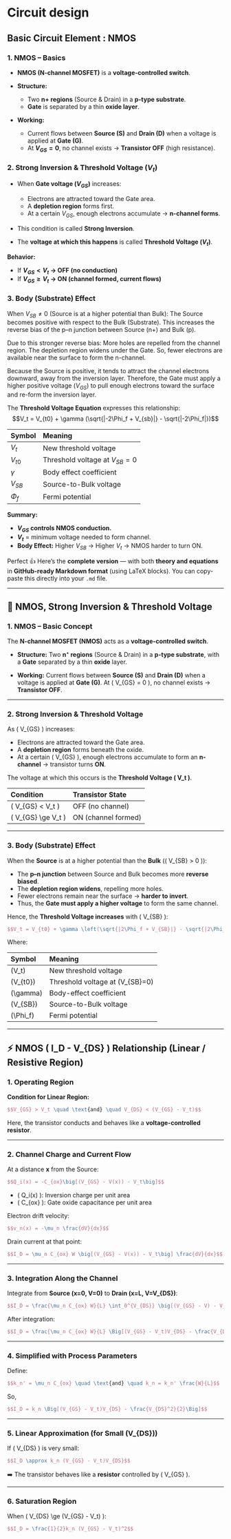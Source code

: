 # Circuit design

##  **Basic Circuit Element** : NMOS


### **1. NMOS – Basics**

* **NMOS (N-channel MOSFET)** is a **voltage-controlled switch**.
* **Structure:**

  * Two **n+ regions** (Source & Drain) in a **p-type substrate**.
  * **Gate** is separated by a thin **oxide layer**.
* **Working:**

  * Current flows between **Source (S)** and **Drain (D)** when a voltage is applied at **Gate (G)**.
  * At **$V_{GS} = 0$**, no channel exists → **Transistor OFF** (high resistance).


### **2. Strong Inversion & Threshold Voltage ($V_t$)**

* When **Gate voltage ($V_{GS}$)** increases:

  * Electrons are attracted toward the Gate area.
  * A **depletion region** forms first.
  * At a certain $V_{GS}$, enough electrons accumulate → **n-channel forms**.
* This condition is called **Strong Inversion**.
* The **voltage at which this happens** is called **Threshold Voltage ($V_t$)**.

**Behavior:**

* If **$V_{GS} < V_t$ → OFF (no conduction)**
* If **$V_{GS} ≥ V_t$ → ON (channel formed, current flows)**



### **3. Body (Substrate) Effect**

When $V_{SB} \neq 0$ (Source is at a higher potential than Bulk):
The Source becomes positive with respect to the Bulk (Substrate).
This increases the reverse bias of the p–n junction between Source (n+) and Bulk (p).

Due to this stronger reverse bias:
More holes are repelled from the channel region.
The depletion region widens under the Gate.
So, fewer electrons are available near the surface to form the n-channel.

Because the Source is positive, it tends to attract the channel electrons downward, away from the inversion layer.
Therefore, the Gate must apply a higher positive voltage ($V_{GS}$) to pull enough electrons toward the surface and re-form the inversion layer.

The **Threshold Voltage Equation** expresses this relationship: $$V_t = V_{t0} + \gamma (\sqrt{|-2\Phi_f + V_{sb}|} - \sqrt{|-2\Phi_f|})$$

| Symbol   | Meaning                         |
| :------- | :------------------------------ |
| $V_t$    | New threshold voltage           |
| $V_{t0}$ | Threshold voltage at $V_{SB}=0$ |
| $\gamma$ | Body effect coefficient         |
| $V_{SB}$ | Source-to-Bulk voltage          |
| $\Phi_f$ | Fermi potential                 |

**Summary:**

* **$V_{GS}$ controls NMOS conduction.**
* **$V_t$** = minimum voltage needed to form channel.
* **Body Effect:** Higher $V_{SB}$ → Higher $V_t$ → NMOS harder to turn ON.











Perfect 👍 Here’s the **complete version** — with both **theory and equations** in **GitHub-ready Markdown format** (using LaTeX blocks).
You can copy-paste this directly into your `.md` file.

---

## 🧠 NMOS, Strong Inversion & Threshold Voltage

### **1. NMOS – Basic Concept**

The **N-channel MOSFET (NMOS)** acts as a **voltage-controlled switch**.

* **Structure:**
  Two **n⁺ regions** (Source & Drain) in a **p-type substrate**, with a **Gate** separated by a thin **oxide** layer.

* **Working:**
  Current flows between **Source (S)** and **Drain (D)** when a voltage is applied at **Gate (G)**.
  At ( V_{GS} = 0 ), no channel exists → **Transistor OFF**.

---

### **2. Strong Inversion & Threshold Voltage**

As ( V_{GS} ) increases:

* Electrons are attracted toward the Gate area.
* A **depletion region** forms beneath the oxide.
* At a certain ( V_{GS} ), enough electrons accumulate to form an **n-channel** → transistor turns **ON**.

The voltage at which this occurs is the **Threshold Voltage ( V_t )**.

| Condition          | Transistor State    |
| :----------------- | :------------------ |
| ( V_{GS} < V_t )   | OFF (no channel)    |
| ( V_{GS} \ge V_t ) | ON (channel formed) |

---

### **3. Body (Substrate) Effect**

When the **Source** is at a higher potential than the **Bulk** (( V_{SB} > 0 )):

* The **p–n junction** between Source and Bulk becomes more **reverse biased**.
* The **depletion region widens**, repelling more holes.
* Fewer electrons remain near the surface → **harder to invert**.
* Thus, the **Gate must apply a higher voltage** to form the same channel.

Hence, the **Threshold Voltage increases** with ( V_{SB} ):

```latex
$$V_t = V_{t0} + \gamma \left(\sqrt{|2\Phi_f + V_{SB}|} - \sqrt{|2\Phi_f|}\right)$$
```

Where:

| Symbol   | Meaning                         |
| :------- | :------------------------------ |
| (V_t)    | New threshold voltage           |
| (V_{t0}) | Threshold voltage at (V_{SB}=0) |
| (\gamma) | Body-effect coefficient         |
| (V_{SB}) | Source-to-Bulk voltage          |
| (\Phi_f) | Fermi potential                 |

---

## ⚡ NMOS ( I_D - V_{DS} ) Relationship (Linear / Resistive Region)

### **1. Operating Region**

**Condition for Linear Region:**

```latex
$$V_{GS} > V_t \quad \text{and} \quad V_{DS} < (V_{GS} - V_t)$$
```

Here, the transistor conducts and behaves like a **voltage-controlled resistor**.

---

### **2. Channel Charge and Current Flow**

At a distance **x** from the Source:

```latex
$$Q_i(x) = -C_{ox}\big[(V_{GS} - V(x)) - V_t\big]$$
```

* ( Q_i(x) ): Inversion charge per unit area
* ( C_{ox} ): Gate oxide capacitance per unit area

Electron drift velocity:

```latex
$$v_n(x) = -\mu_n \frac{dV}{dx}$$
```

Drain current at that point:

```latex
$$I_D = \mu_n C_{ox} W \big[(V_{GS} - V(x)) - V_t\big] \frac{dV}{dx}$$
```

---

### **3. Integration Along the Channel**

Integrate from **Source (x=0, V=0)** to **Drain (x=L, V=V_{DS})**:

```latex
$$I_D = \frac{\mu_n C_{ox} W}{L} \int_0^{V_{DS}} \big[(V_{GS} - V) - V_t\big]\,dV$$
```

After integration:

```latex
$$I_D = \frac{\mu_n C_{ox} W}{L} \Big[(V_{GS} - V_t)V_{DS} - \frac{V_{DS}^2}{2}\Big]$$
```

---

### **4. Simplified with Process Parameters**

Define:

```latex
$$k_n' = \mu_n C_{ox} \quad \text{and} \quad k_n = k_n' \frac{W}{L}$$
```

So,

```latex
$$I_D = k_n \Big[(V_{GS} - V_t)V_{DS} - \frac{V_{DS}^2}{2}\Big]$$
```

---

### **5. Linear Approximation (for Small (V_{DS}))**

If ( V_{DS} ) is very small:

```latex
$$I_D \approx k_n (V_{GS} - V_t)V_{DS}$$
```

➡️ The transistor behaves like a **resistor** controlled by ( V_{GS} ).

---

### **6. Saturation Region**

When ( V_{DS} \ge (V_{GS} - V_t) ):

```latex
$$I_D = \frac{1}{2}k_n (V_{GS} - V_t)^2$$
```




